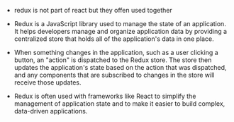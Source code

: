 - redux is not part of react but they offen used together
- Redux is a JavaScript library used to manage the state of an application. It helps developers manage and organize application data by providing a centralized store that holds all of the application's data in one place.

- When something changes in the application, such as a user clicking a button, an "action" is dispatched to the Redux store. The store then updates the application's state based on the action that was dispatched, and any components that are subscribed to changes in the store will receive those updates.

- Redux is often used with frameworks like React to simplify the management of application state and to make it easier to build complex, data-driven applications.
